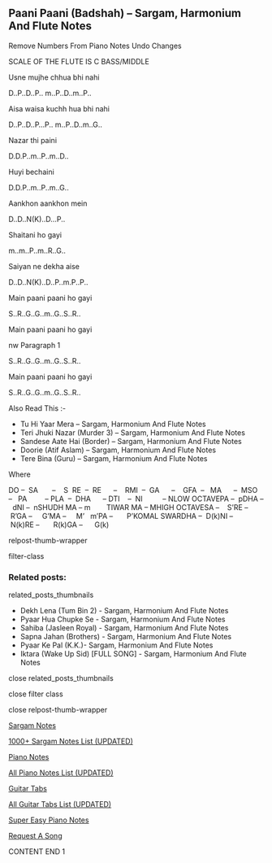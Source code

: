 
## Paani Paani (Badshah) – Sargam, Harmonium And Flute Notes

Remove Numbers From Piano Notes
Undo Changes

SCALE OF THE FLUTE IS C BASS/MIDDLE

Usne mujhe chhua bhi nahi

D..P..D..P.. m..P..D..m..P..

Aisa waisa kuchh hua bhi nahi

D..P..D..P…P.. m..P..D..m..G..

Nazar thi paini

D.D.P..m..P..m..D..

Huyi bechaini

D.D.P..m..P..m..G..

Aankhon aankhon mein

D..D..N(K)..D…P..

Shaitani ho gayi

m..m..P..m..R..G..

Saiyan ne dekha aise

D..D..N(K)..D..P..m.P..P..

Main paani paani ho gayi

S..R..G..G..m..G..S..R..

Main paani paani ho gayi

nw Paragraph 1

S..R..G..G..m..G..S..R..

Main paani paani ho gayi

S..R..G..G..m..G..S..R..

Also Read This :-

* Tu Hi Yaar Mera – Sargam, Harmonium And Flute Notes
* Teri Jhuki Nazar (Murder 3) – Sargam, Harmonium And Flute Notes
* Sandese Aate Hai (Border) – Sargam, Harmonium And Flute Notes
* Doorie (Atif Aslam) – Sargam, Harmonium And Flute Notes
* Tere Bina (Guru) – Sargam, Harmonium And Flute Notes

Where

DO –  SA       –    S  RE  –  RE      –    RMI  –  GA      –    GFA  –   MA      –  MSO  –   PA         – PLA  –  DHA      – DTI    –  NI          – NLOW OCTAVEPA –  pDHA –  dNI –  nSHUDH MA – m        TIWAR MA – MHIGH OCTAVESA –    S’RE –     R’GA –     G’MA –     M’   m’PA –       P’KOMAL SWARDHA –  D(k)NI –       N(k)RE –       R(k)GA –      G(k)

relpost-thumb-wrapper

filter-class

### Related posts:

related_posts_thumbnails

* Dekh Lena (Tum Bin 2) - Sargam, Harmonium And Flute Notes
* Pyaar Hua Chupke Se - Sargam, Harmonium And Flute Notes
* Sahiba (Jasleen Royal) - Sargam, Harmonium And Flute Notes
* Sapna Jahan (Brothers) - Sargam, Harmonium And Flute Notes
* Pyaar Ke Pal (K.K.)- Sargam, Harmonium And Flute Notes
* Iktara (Wake Up Sid) [FULL SONG] - Sargam, Harmonium And Flute Notes

close related_posts_thumbnails

close filter class

close relpost-thumb-wrapper

[Sargam Notes](https://www.notationsworld.com/sargam-notes.html)

[1000+ Sargam Notes List (UPDATED)](https://www.notationsworld.com/all-songs-list-sargam-notes.html)

[Piano Notes](https://www.notationsworld.com/piano-notes.html)

[All Piano Notes List (UPDATED)](https://www.notationsworld.com/all-songs-list-piano-notes.html)

[Guitar Tabs](https://www.notationsworld.com/guitar-tabs.html)

[All Guitar Tabs List (UPDATED)](https://www.notationsworld.com/all-songs-list-guitar-tabs.html)

[Super Easy Piano Notes](https://studywall.in/)

[Request A Song](https://www.notationsworld.com/request-a-song.html)

CONTENT END 1

